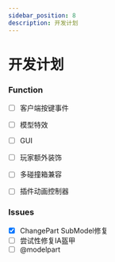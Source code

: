 ```yaml
---
sidebar_position: 8
description: 开发计划
---
```


# 开发计划

### Function

- [ ] 客户端按键事件
- [ ] 模型特效
- [ ] GUI
- [ ] 玩家额外装饰
- [ ] 多碰撞箱兼容
- [ ] 插件动画控制器




### Issues
- [x] ChangePart SubModel修复
- [ ] 尝试性修复IA盔甲
- [ ] @modelpart
